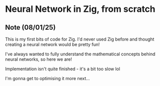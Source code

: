 # Neural Network in Zig, from scratch

## Note (08/01/25)

This is my first bits of code for Zig. I'd never used Zig before and thought creating a neural network would be pretty fun!

I've always wanted to fully understand the mathematical concepts behind neural networks, so here we are!

Implementation isn't quite finished - it's a bit too slow lol

I'm gonna get to optimising it more next...
